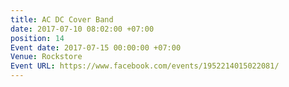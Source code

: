 ```yaml
---
title: AC DC Cover Band
date: 2017-07-10 08:02:00 +07:00
position: 14
Event date: 2017-07-15 00:00:00 +07:00
Venue: Rockstore
Event URL: https://www.facebook.com/events/1952214015022081/
---
```


